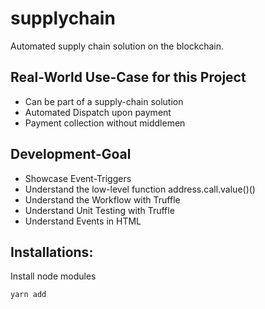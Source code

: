 # supplychain
Automated supply chain solution on the blockchain.  

## Real-World Use-Case for this Project
- Can be part of a supply-chain solution
- Automated Dispatch upon payment
- Payment collection without middlemen

## Development-Goal
- Showcase Event-Triggers
- Understand the low-level function address.call.value()()
- Understand the Workflow with Truffle
- Understand Unit Testing with Truffle
- Understand Events in HTML

## Installations:
Install node modules
```
yarn add
```
